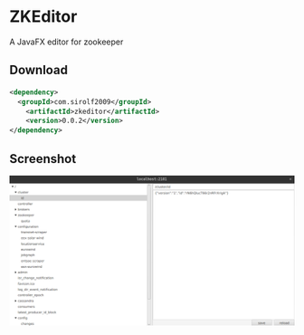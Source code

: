 # ZKEditor
A JavaFX editor for zookeeper

## Download
```xml
<dependency>
  <groupId>com.sirolf2009</groupId>
	<artifactId>zkeditor</artifactId>
	<version>0.0.2</version>
</dependency>
```

## Screenshot
![screenshot](screenshot.png)